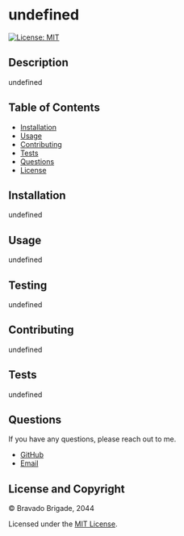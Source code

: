 # undefined

[![License: MIT](https://img.shields.io/badge/License-MIT-yellow.svg)](https://opensource.org/licenses/MIT)

## Description

undefined


## Table of Contents 
- [Installation](#installation)
- [Usage](#usage)
- [Contributing](#contributing)
- [Tests](#tests)
- [Questions](#questions)
- [License](#license)

## Installation

undefined

## Usage

undefined

## Testing

undefined

## Contributing

undefined

## Tests

undefined

## Questions

If you have any questions, please reach out to me.

- [GitHub](#undefined)
- [Email](#undefined)

## License and Copyright

 © Bravado Brigade, 2044

Licensed under the [MIT License](LICENSE).


